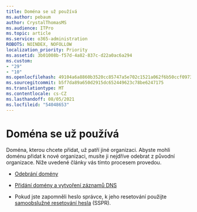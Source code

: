 ```yaml
---
title: Doména se už používá
ms.author: pebaum
author: CrystalThomasMS
ms.audience: ITPro
ms.topic: article
ms.service: o365-administration
ROBOTS: NOINDEX, NOFOLLOW
localization_priority: Priority
ms.assetid: 3b01008b-f57d-4a82-837c-d22a0ac6a294
ms.custom:
- "29"
- "10"
ms.openlocfilehash: 49104a6a8860b3520cc85747a5e702c1521a062f6b50ccf09738c4f0343d528e
ms.sourcegitcommit: b5f7da89a650d2915dc652449623c78be6247175
ms.translationtype: MT
ms.contentlocale: cs-CZ
ms.lasthandoff: 08/05/2021
ms.locfileid: "54048653"
---
```

# <a name="the-domain-is-already-in-use"></a>Doména se už používá

Doména, kterou chcete přidat, už patří jiné organizaci. Abyste mohli doménu přidat k nové organizaci, musíte ji nejdříve odebrat z původní organizace. Níže uvedené články vás tímto procesem provedou.
  
- [Odebrání domény](https://docs.microsoft.com/microsoft-365/admin/get-help-with-domains/remove-a-domain)

- [Přidání domény a vytvoření záznamů DNS](https://docs.microsoft.com/microsoft-365/admin/get-help-with-domains/create-dns-records-at-any-dns-hosting-provider)

- Pokud jste zapomněli heslo správce, k jeho resetování použijte [samoobslužné resetování hesla](https://passwordreset.microsoftonline.com/) (SSPR).

